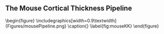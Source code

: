 
## The Mouse Cortical Thickness Pipeline

\begin{figure}
\includegraphics[width=0.9\textwidth]{Figures/mousePipeline.png}
\caption{}
\label{fig:mouseKK}
\end{figure}

